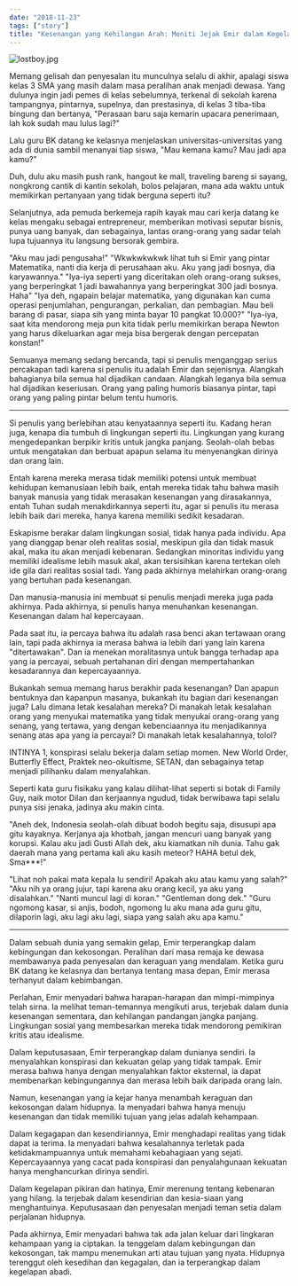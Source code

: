 ```yaml
---
date: "2018-11-23"
tags: ["story"]
title: "Kesenangan yang Kehilangan Arah: Meniti Jejak Emir dalam Kegelapan"
---
```


![lostboy.jpg](https://catatankemalasan.files.wordpress.com/2023/07/lostboy.jpg)

Memang gelisah dan penyesalan itu munculnya selalu di akhir, apalagi siswa kelas 3 SMA yang masih dalam masa peralihan anak menjadi dewasa. Yang dulunya ingin jadi pemes di kelas sebelumnya, terkenal di sekolah karena tampangnya, pintarnya, supelnya, dan prestasinya, di kelas 3 tiba-tiba bingung dan bertanya, "Perasaan baru saja kemarin upacara penerimaan, lah kok sudah mau lulus lagi?"

Lalu guru BK datang ke kelasnya menjelaskan universitas-universitas yang ada di dunia sambil menanyai tiap siswa, "Mau kemana kamu? Mau jadi apa kamu?"

Duh, dulu aku masih push rank, hangout ke mall, traveling bareng si sayang, nongkrong cantik di kantin sekolah, bolos pelajaran, mana ada waktu untuk memikirkan pertanyaan yang tidak berguna seperti itu?

Selanjutnya, ada pemuda berkemeja rapih kayak mau cari kerja datang ke kelas mengaku sebagai entrepreneur, memberikan motivasi seputar bisnis, punya uang banyak, dan sebagainya, lantas orang-orang yang sadar telah lupa tujuannya itu langsung bersorak gembira.

"Aku mau jadi pengusaha!"
"Wkwkwkwkwk lihat tuh si Emir yang pintar Matematika, nanti dia kerja di perusahaan aku. Aku yang jadi bosnya, dia karyawannya."
"Iya-iya seperti yang diceritakan oleh orang-orang sukses, yang berperingkat 1 jadi bawahannya yang berperingkat 300 jadi bosnya. Haha"
"Iya deh, ngapain belajar matematika, yang digunakan kan cuma operasi penjumlahan, pengurangan, perkalian, dan pembagian. Mau beli barang di pasar, siapa sih yang minta bayar 10 pangkat 10.000?"
"Iya-iya, saat kita mendorong meja pun kita tidak perlu memikirkan berapa Newton yang harus dikeluarkan agar meja bisa bergerak dengan percepatan konstan!"

Semuanya memang sedang bercanda, tapi si penulis menganggap serius percakapan tadi karena si penulis itu adalah Emir dan sejenisnya. Alangkah bahagianya bila semua hal dijadikan candaan. Alangkah leganya bila semua hal dijadikan keseriusan. Orang yang paling humoris biasanya pintar, tapi orang yang paling pintar belum tentu humoris.

------------------------------------------------

Si penulis yang berlebihan atau kenyataannya seperti itu. Kadang heran juga, kenapa dia tumbuh di lingkungan seperti itu. Lingkungan yang kurang mengedepankan berpikir kritis untuk jangka panjang. Seolah-olah bebas untuk mengatakan dan berbuat apapun selama itu menyenangkan dirinya dan orang lain.

Entah karena mereka merasa tidak memiliki potensi untuk membuat kehidupan kemanusiaan lebih baik, entah mereka tidak tahu bahwa masih banyak manusia yang tidak merasakan kesenangan yang dirasakannya, entah Tuhan sudah menakdirkannya seperti itu, agar si penulis itu merasa lebih baik dari mereka, hanya karena memiliki sedikit kesadaran.

Eskapisme berakar dalam lingkungan sosial, tidak hanya pada individu. Apa yang dianggap benar oleh realitas sosial, meskipun gila dan tidak masuk akal, maka itu akan menjadi kebenaran. Sedangkan minoritas individu yang memiliki idealisme lebih masuk akal, akan tersisihkan karena tertekan oleh ide gila dari realitas sosial tadi. Yang pada akhirnya melahirkan orang-orang yang bertuhan pada kesenangan.

Dan manusia-manusia ini membuat si penulis menjadi mereka juga pada akhirnya. Pada akhirnya, si penulis hanya menuhankan kesenangan. Kesenangan dalam hal kepercayaan.

Pada saat itu, ia percaya bahwa itu adalah rasa benci akan tertawaan orang lain, tapi pada akhirnya ia merasa bahwa ia lebih dari yang lain karena "ditertawakan". Dan ia menekan moralitasnya untuk bangga terhadap apa yang ia percayai, sebuah pertahanan diri dengan mempertahankan kesadarannya dan kepercayaannya.

Bukankah semua memang harus berakhir pada kesenangan? Dan apapun bentuknya dan kapanpun masanya, bukankah itu bagian dari kesenangan juga? Lalu dimana letak kesalahan mereka? Di manakah letak kesalahan orang yang menyukai matematika yang tidak menyukai orang-orang yang senang, yang tertawa, yang dengan kebenciaannya itu menjadikannya senang atas apa yang ia percayai? Di manakah letak kesalahannya, tolol?

INTINYA 1, konspirasi selalu bekerja dalam setiap momen. New World Order, Butterfly Effect, Praktek neo-okultisme, SETAN, dan sebagainya tetap menjadi pilihanku dalam menyalahkan.

Seperti kata guru fisikaku yang kalau dilihat-lihat seperti si botak di Family Guy, naik motor Dilan dan kerjaannya ngudud, tidak berwibawa tapi selalu punya sisi jenaka, jadinya aku makin cinta.

"Aneh dek, Indonesia seolah-olah dibuat bodoh begitu saja, disusupi apa gitu kayaknya. Kerjanya aja khotbah, jangan mencuri uang banyak yang korupsi. Kalau aku jadi Gusti Allah dek, aku kiamatkan nih dunia. Tahu gak daerah mana yang pertama kali aku kasih meteor? HAHA betul dek, Sma***!"

"Lihat noh pakai mata kepala lu sendiri! Apakah aku atau kamu yang salah?"
"Aku nih ya orang jujur, tapi karena aku orang kecil, ya aku yang disalahkan."
"Nanti muncul lagi di koran."
"Gentleman dong dek."
"Guru ngomong kasar, si anjis, bodoh, ngomong lu aku mana ada guru gitu, dilaporin lagi, aku lagi aku lagi, siapa yang salah aku apa kamu."

--- 

Dalam sebuah dunia yang semakin gelap, Emir terperangkap dalam kebingungan dan kekosongan. Peralihan dari masa remaja ke dewasa membawanya pada penyesalan dan keraguan yang mendalam. Ketika guru BK datang ke kelasnya dan bertanya tentang masa depan, Emir merasa terhanyut dalam kebimbangan.

Perlahan, Emir menyadari bahwa harapan-harapan dan mimpi-mimpinya telah sirna. Ia melihat teman-temannya mengikuti arus, terjebak dalam dunia kesenangan sementara, dan kehilangan pandangan jangka panjang. Lingkungan sosial yang membesarkan mereka tidak mendorong pemikiran kritis atau idealisme.

Dalam keputusasaan, Emir terperangkap dalam dunianya sendiri. Ia menyalahkan konspirasi dan kekuatan gelap yang tidak tampak. Emir merasa bahwa hanya dengan menyalahkan faktor eksternal, ia dapat membenarkan kebingungannya dan merasa lebih baik daripada orang lain.

Namun, kesenangan yang ia kejar hanya menambah keraguan dan kekosongan dalam hidupnya. Ia menyadari bahwa hanya menuju kesenangan dan tidak memiliki tujuan yang jelas adalah kehampaan.

Dalam kegagapan dan kesendiriannya, Emir menghadapi realitas yang tidak dapat ia terima. Ia menyadari bahwa kesalahannya terletak pada ketidakmampuannya untuk memahami kebahagiaan yang sejati. Kepercayaannya yang cacat pada konspirasi dan penyalahgunaan kekuatan hanya menghancurkan dirinya sendiri.

Dalam kegelapan pikiran dan hatinya, Emir merenung tentang kebenaran yang hilang. Ia terjebak dalam kesendirian dan kesia-siaan yang menghantuinya. Keputusasaan dan penyesalan menjadi teman setia dalam perjalanan hidupnya.

Pada akhirnya, Emir menyadari bahwa tak ada jalan keluar dari lingkaran kehampaan yang ia ciptakan. Ia tenggelam dalam kebingungan dan kekosongan, tak mampu menemukan arti atau tujuan yang nyata. Hidupnya terenggut oleh kesedihan dan kegagalan, dan ia terperangkap dalam kegelapan abadi.